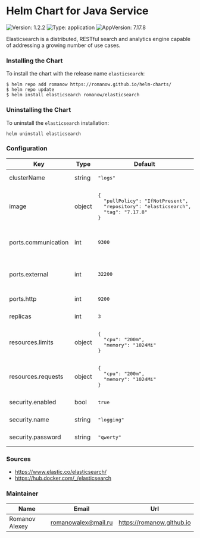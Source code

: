 # Helm Chart for Java Service

![Version: 1.2.2](https://img.shields.io/badge/Version-1.2.2-informational?style=flat-square) ![Type: application](https://img.shields.io/badge/Type-application-informational?style=flat-square) ![AppVersion: 7.17.8](https://img.shields.io/badge/AppVersion-7.17.8-informational?style=flat-square)

Elasticsearch is a distributed, RESTful search and analytics engine capable of addressing a growing number of use cases.

### Installing the Chart

To install the chart with the release name `elasticsearch`:

```shell
$ helm repo add romanow https://romanow.github.io/helm-charts/
$ helm repo update
$ helm install elasticsearch romanow/elasticsearch
```

### Uninstalling the Chart

To uninstall the `elasticsearch` installation:

```shell
helm uninstall elasticsearch
```

### Configuration

<table>
	<thead>
		<th>Key</th>
		<th>Type</th>
		<th>Default</th>
		<th>Description</th>
	</thead>
	<tbody>
		<tr>
			<td>clusterName</td>
			<td>string</td>
			<td><pre lang="json">
"logs"
</pre>
</td>
			<td>Cluster name</td>
		</tr>
		<tr>
			<td>image</td>
			<td>object</td>
			<td><pre lang="json">
{
  "pullPolicy": "IfNotPresent",
  "repository": "elasticsearch",
  "tag": "7.17.8"
}
</pre>
</td>
			<td>Image name and version</td>
		</tr>
		<tr>
			<td>ports.communication</td>
			<td>int</td>
			<td><pre lang="json">
9300
</pre>
</td>
			<td>ElasticSearch internal node communication port</td>
		</tr>
		<tr>
			<td>ports.external</td>
			<td>int</td>
			<td><pre lang="json">
32200
</pre>
</td>
			<td>If define, create NodePort for external usage</td>
		</tr>
		<tr>
			<td>ports.http</td>
			<td>int</td>
			<td><pre lang="json">
9200
</pre>
</td>
			<td>ElasticSearch REST port</td>
		</tr>
		<tr>
			<td>replicas</td>
			<td>int</td>
			<td><pre lang="json">
3
</pre>
</td>
			<td>Count of replicas</td>
		</tr>
		<tr>
			<td>resources.limits</td>
			<td>object</td>
			<td><pre lang="json">
{
  "cpu": "200m",
  "memory": "1024Mi"
}
</pre>
</td>
			<td>Limited resources</td>
		</tr>
		<tr>
			<td>resources.requests</td>
			<td>object</td>
			<td><pre lang="json">
{
  "cpu": "200m",
  "memory": "1024Mi"
}
</pre>
</td>
			<td>Requested resources</td>
		</tr>
		<tr>
			<td>security.enabled</td>
			<td>bool</td>
			<td><pre lang="json">
true
</pre>
</td>
			<td>Enable security</td>
		</tr>
		<tr>
			<td>security.name</td>
			<td>string</td>
			<td><pre lang="json">
"logging"
</pre>
</td>
			<td>Default username</td>
		</tr>
		<tr>
			<td>security.password</td>
			<td>string</td>
			<td><pre lang="json">
"qwerty"
</pre>
</td>
			<td>Default password</td>
		</tr>
	</tbody>
</table>

### Sources

* <https://www.elastic.co/elasticsearch/>
* <https://hub.docker.com/_/elasticsearch>

### Maintainer

| Name | Email | Url |
| ---- | ------ | --- |
| Romanov Alexey | <romanowalex@mail.ru> | <https://romanow.github.io> |
